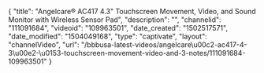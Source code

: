 {
    "title": "Angelcare&reg; AC417 4.3&quot; Touchscreen Movement, Video, and Sound Monitor with Wireless Sensor Pad",
    "description": "",
    "channelid": "111091684",
    "videoid": "109963501",
    "date_created": "1502517571",
    "date_modified": "1504049168",
    "type": "captivate",
    "layout": "channelVideo",
    "url": "\/bbbusa-latest-videos\/angelcare\u00c2-ac417-4-3\u00e2-\u0153-touchscreen-movement-video-and-3-notes\/111091684-109963501"
}